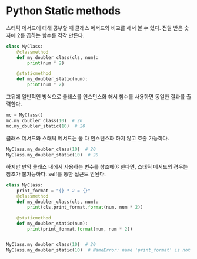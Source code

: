 # Python Static methods

스태틱 메서드에 대해 공부할 때 클래스 메서드와 비교를 해서 볼 수 있다.
전달 받은 숫자에 2를 곱하는 함수를 각각 만든다.
```Python
class MyClass:
    @classmethod
    def my_doubler_class(cls, num):
        print(num * 2)

    @staticmethod
    def my_doubler_static(num):
        print(num * 2)
```
그뒤에 일반적인 방식으로 클래스를 인스턴스화 해서 함수를 사용하면 동일한 결과를 출력한다.
```python
mc = MyClass()
mc.my_doubler_class(10)  # 20
mc.my_doubler_static(10)  # 20
```

클래스 메서드와 스태틱 메서드는 둘 다 인스턴스화 하지 않고 호출 가능하다.
```python
MyClass.my_doubler_class(10)  # 20
MyClass.my_doubler_static(10)  # 20
```

하지만 만약 클래스 내에서 사용하는 변수를 참조해야 한다면, 스태틱 메서드의 경우는 참조가 불가능하다.
self를 통한 접근도 안된다.
```python
class MyClass:
    print_format = "{} * 2 = {}"
    @classmethod
    def my_doubler_class(cls, num):
        print(cls.print_format.format(num, num * 2))

    @staticmethod
    def my_doubler_static(num):
        print(print_format.format(num, num * 2))


MyClass.my_doubler_class(10)  # 20
MyClass.my_doubler_static(10)  # NameError: name 'print_format' is not defined
```
